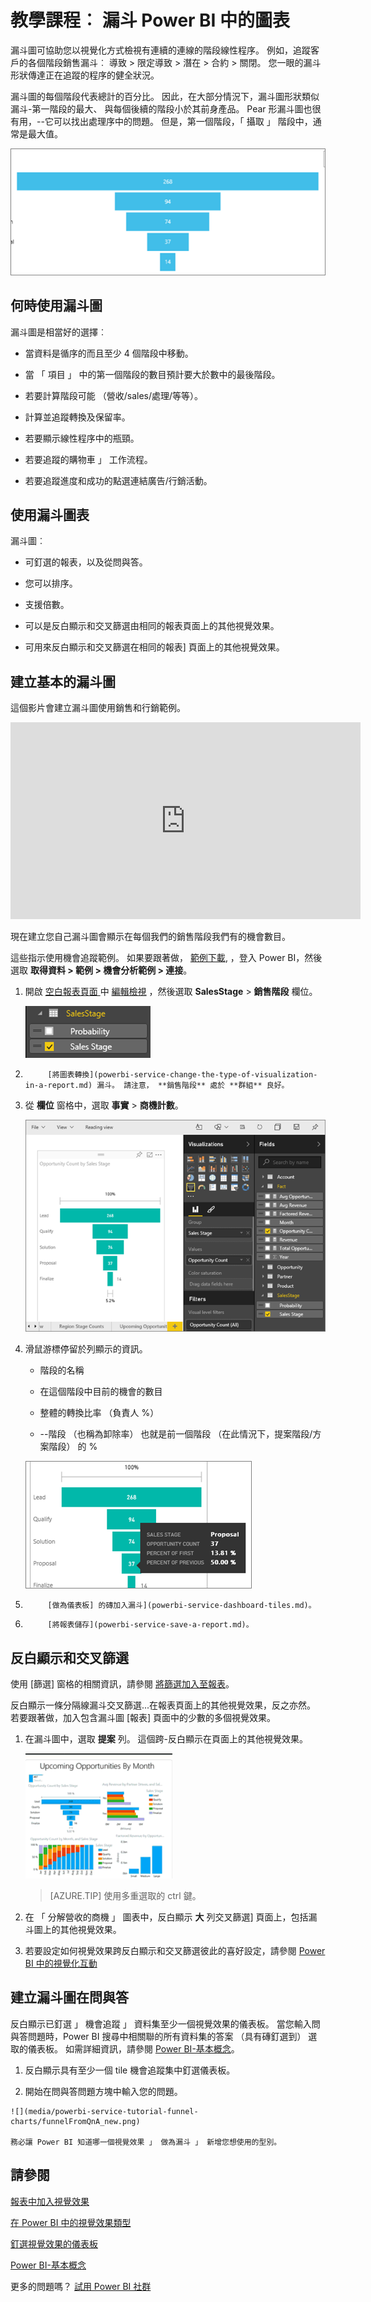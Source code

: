 <properties
   pageTitle="教學課程︰ 漏斗 Power BI 中的圖表"
   description="教學課程︰ 漏斗 Power BI 中的圖表"
   services="powerbi"
   documentationCenter=""
   authors="mihart"
   manager="mblythe"
   backup=""
   editor=""
   tags=""
   featuredVideoId="maTzOJSRB3g"
   qualityFocus="no"
   qualityDate=""/>

<tags
   ms.service="powerbi"
   ms.devlang="NA"
   ms.topic="article"
   ms.tgt_pltfrm="NA"
   ms.workload="powerbi"
   ms.date="10/07/2016"
   ms.author="mihart"/>
# 教學課程︰ 漏斗 Power BI 中的圖表

漏斗圖可協助您以視覺化方式檢視有連續的連線的階段線性程序。 例如，追蹤客戶的各個階段銷售漏斗︰ 導致 \> 限定導致 \> 潛在 \> 合約 \> 關閉。  您一眼的漏斗形狀傳達正在追蹤的程序的健全狀況。

漏斗圖的每個階段代表總計的百分比。 因此，在大部分情況下，漏斗圖形狀類似漏斗-第一階段的最大、 與每個後續的階段小於其前身產品。  Pear 形漏斗圖也很有用，--它可以找出處理序中的問題。  但是，第一個階段，「 攝取 」 階段中，通常是最大值。

![](media/powerbi-service-tutorial-funnel-charts/funnelplain.png)

## 何時使用漏斗圖

漏斗圖是相當好的選擇︰

-   當資料是循序的而且至少 4 個階段中移動。

-   當 「 項目 」 中的第一個階段的數目預計要大於數中的最後階段。

-   若要計算階段可能 （營收/sales/處理/等等）。

-   計算並追蹤轉換及保留率。

-   若要顯示線性程序中的瓶頸。

-   若要追蹤的購物車 」 工作流程。

-   若要追蹤進度和成功的點選連結廣告/行銷活動。

## 使用漏斗圖表
漏斗圖︰

-   可釘選的報表，以及從問與答。

-   您可以排序。

-   支援倍數。

-   可以是反白顯示和交叉篩選由相同的報表頁面上的其他視覺效果。

-   可用來反白顯示和交叉篩選在相同的報表] 頁面上的其他視覺效果。

## 建立基本的漏斗圖

這個影片會建立漏斗圖使用銷售和行銷範例。

<iframe width="560" height="315" src="https://www.youtube.com/embed/maTzOJSRB3g" frameborder="0" allowfullscreen></iframe>


現在建立您自己漏斗圖會顯示在每個我們的銷售階段我們有的機會數目。

這些指示使用機會追蹤範例。 如果要跟著做， [範例下載](powerbi-sample-downloads.md), ，登入 Power BI，然後選取 **取得資料 \> 範例 \> 機會分析範例 \> 連接**。

1. 開啟 [空白報表頁面 ](powerbi-service-add-a-page-to-a-report.md)中 [編輯檢視](powerbi-service-interact-with-a-report-in-editing-view.md) ，然後選取 **SalesStage** \> **銷售階段** 欄位。  

    ![](media/powerbi-service-tutorial-funnel-charts/FunnelSelectField_new.png)

2. 
            [將圖表轉換](powerbi-service-change-the-type-of-visualization-in-a-report.md) 漏斗。 請注意， **銷售階段** 處於 **群組** 良好。 

3. 從 **欄位** 窗格中，選取 **事實** \> **商機計數**。

    ![](media/powerbi-service-tutorial-funnel-charts/funnelFinal_new.png)

4. 滑鼠游標停留於列顯示的資訊。

    -   階段的名稱

    -   在這個階段中目前的機會的數目

    -   整體的轉換比率 （負責人 %） 

    -   --階段 （也稱為卸除率） 也就是前一個階段 （在此情況下，提案階段/方案階段） 的 %

    ![](media/powerbi-service-tutorial-funnel-charts/funnelHover_new.png)

5. 
            [做為儀表板] 的磚加入漏斗](powerbi-service-dashboard-tiles.md)。 

6. 
            [將報表儲存](powerbi-service-save-a-report.md)。

## 反白顯示和交叉篩選

使用 [篩選] 窗格的相關資訊，請參閱 [將篩選加入至報表](powerbi-service-add-a-filter-to-a-report.md)。

反白顯示一條分隔線漏斗交叉篩選...在報表頁面上的其他視覺效果，反之亦然。 若要跟著做，加入包含漏斗圖 [報表] 頁面中的少數的多個視覺效果。

1.  在漏斗圖中，選取 **提案** 列。 這個跨-反白顯示在頁面上的其他視覺效果。 

    ![](media/powerbi-service-tutorial-funnel-charts/FunnelChartNoOwl.gif)

    >[AZURE.TIP]  使用多重選取的 ctrl 鍵。 

2.  在 「 分解營收的商機 」 圖表中，反白顯示 **大** 列交叉篩選] 頁面上，包括漏斗圖上的其他視覺效果。

3. 若要設定如何視覺效果跨反白顯示和交叉篩選彼此的喜好設定，請參閱 [Power BI 中的視覺化互動](powerbi-service-visual-interactions.md)

## 建立漏斗圖在問與答

反白顯示已釘選 」 機會追蹤 」 資料集至少一個視覺效果的儀表板。  當您輸入問與答問題時，Power BI 搜尋中相關聯的所有資料集的答案 （具有磚釘選到） 選取的儀表板。 如需詳細資訊，請參閱 [Power BI-基本概念](powerbi-service-basic-concepts.md)。

1.  反白顯示具有至少一個 tile 機會追蹤集中釘選儀表板。

2.   開始在問與答問題方塊中輸入您的問題。

    ![](media/powerbi-service-tutorial-funnel-charts/funnelFromQnA_new.png)

    務必讓 Power BI 知道哪一個視覺效果 」 做為漏斗 」 新增您想使用的型別。

## 請參閱

[報表中加入視覺效果](powerbi-custom-visuals-add-to-report.md)

[在 Power BI 中的視覺效果類型](powerbi-service-visualization-types-for-reports-and-q-and-a.md)

[釘選視覺效果的儀表板](powerbi-service-pin-a-tile-to-a-dashboard-from-a-report.md)

[Power BI-基本概念](powerbi-service-basic-concepts.md)

更多的問題嗎？ [試用 Power BI 社群](http://community.powerbi.com/)
